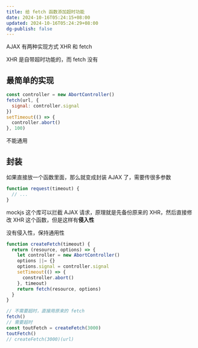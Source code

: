 ```yaml
---
title: 给 fetch 函数添加超时功能
date: 2024-10-16T05:24:15+08:00
updated: 2024-10-16T05:24:29+08:00
dg-publish: false
---
```


AJAX 有两种实现方式 XHR 和 fetch

XHR 是自带超时功能的，而 fetch 没有

## 最简单的实现

```js
const controller = new AbortController()
fetch(url, {
  signal: controller.signal
})
setTimeout(() => {
  controller.abort()
}, 100)
```

不能通用

## 封装

如果直接放一个函数里面，那么就变成封装 AJAX 了，需要传很多参数

```js
function request(timeout) {
  // ...
}
```

mockjs 这个库可以拦截 AJAX 请求，原理就是先备份原来的 XHR，然后直接修改 XHR 这个函数，但是这样有**侵入性**

没有侵入性，保持通用性

```js
function createFetch(timeout) {
  return (resource, options) => {
    let controller = new AbortController()
    options ||= {}
    options.signal = controller.signal
    setTimeout(() => {
      constroller.abort()
    }, timeout)
    return fetch(resource, options)
  }
}

// 不需要超时，直接用原来的 fetch
fetch()
// 需要超时
const toutFetch = createFetch(3000)
toutFetch()
// createFetch(3000)(url)
```
